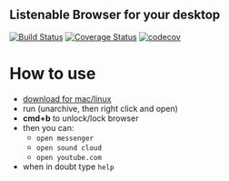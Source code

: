 Listenable Browser for your desktop
-----------------------
[![Build Status](https://travis-ci.org/Hermanya/listenable-browser.svg?branch=master)](https://travis-ci.org/Hermanya/listenable-browser)
[![Coverage Status](https://coveralls.io/repos/github/Hermanya/listenable-browser/badge.svg?branch=master)](https://coveralls.io/github/Hermanya/listenable-browser?branch=master)
[![codecov](https://codecov.io/gh/Hermanya/listenable-browser/branch/master/graph/badge.svg)](https://codecov.io/gh/Hermanya/listenable-browser)
# How to use
- [download for mac/linux](https://github.com/Hermanya/listenable-browser/releases/latest)
- run (unarchive, then right click and open)
- **cmd+b** to unlock/lock browser
- then you can:
    * `open messenger`
    * `open sound cloud`
    * `open youtube.com`
- when in doubt type `help`
